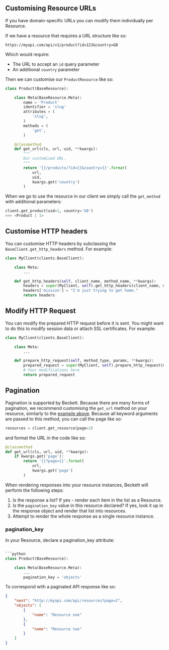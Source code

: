 ## Customising Resource URLs

If you have domain-specific URLs you can modify them individually per Resource.

If we have a resource that requires a URL structure like so:

```
https://myapi.com/api/v1/product?id=123&country=GB
```

Which would require:

* The URL to accept an `id` query parameter
* An additional `country` parameter

Then we can customise our `ProductResource` like so:

```python
class Product(BaseResource):

    class Meta(BaseResource.Meta):
        name = 'Product'
        identifier = 'slug'
        attributes = (
            'slug',
        )
        methods = (
            'get',
        )

    @classmethod
    def get_url(cls, url, uid, **kwargs):
        """
        Our customised URL.
        """
        return '{}/products/?id={}&country={}'.format(
            url,
            uid,
            kwargs.get('country')
        )
```

When we go to use the resource in our client we simply call the `get_method` with additional parameters:

```python
client.get_product(uid=1, country='GB')
>>> <Product | 1>
```

## Customise HTTP headers

You can customise HTTP headers by subclassing the `BaseClient.get_http_headers` method. For example:

```python
class MyClient(clients.BaseClient):

    class Meta:
        ...

    def get_http_headers(self, client_name, method_name, **kwargs):
        headers = super(MyClient, self).get_http_headers(client_name, method_name, **kwargs)
        headers['mission'] = "I'm just trying to get home."
        return headers

```


## Modify HTTP Request

You can modify the prepared HTTP request before it is sent. You might want to do this to modify
session data or attach SSL certificates. For example:

```python
class MyClient(clients.BaseClient):

    class Meta:
        ...

    def prepare_http_request(self, method_type, params, **kwargs):
        prepared_request = super(MyClient, self).prepare_http_request(method_type, params, **kwargs)
        # Your modifications here
        return prepared_request

```

## Pagination

Pagination is supported by Beckett. Because there are many forms of pagination, we recommend customising the `get_url` method on your resource, similarly to the [example above](/advanced/#customising-resource-urls). Because all keyword arguments are passed to this method, you can call the page like so:

```python
resources = client.get_resource(page=2)
```

and format the URL in the code like so:

```python
@classmethod
def get_url(cls, url, uid, **kwargs):
    if kwargs.get('page'):
        return '{}?page={}'.format(
            url,
            kwargs.get('page')
        )
```

When rendering responses into your resource instances, Beckett will perform the following steps:

1. Is the response a list? If yes - render each item in the list as a Resource.
2. Is the `pagination_key` value in this resource declared? If yes, look it up in the response object and render that list into resources.
3. Attempt to render the whole response as a single resource instance.

### pagination_key

In your Resource, declare a pagination_key attribute:

```python

```python
class Product(BaseResource):

    class Meta(BaseResource.Meta):
        ...
        pagination_key = 'objects'
```

To correspond with a paginated API response like so:

```json
{
    "next": "http://myapi.com/api/resources?page=2",
    "objects": [
        {
            "name": "Resource one"
        },
        {
            "name": "Resource two"
        }
    ]
}
```
